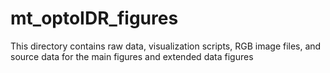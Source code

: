 # mt_optoIDR_figures 
This directory contains raw data, visualization scripts, RGB image files, and source data for the main figures and extended data figures
